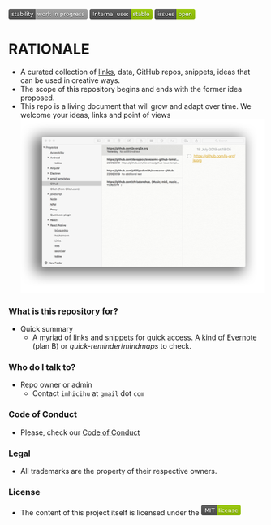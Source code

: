 ![stability-workinprogress](images/477405737-stability_work_in_progress.png)
![internaluse-green](images/3847436881-internal_use_stable.png)
![issues-open](images/2944199103-issues_open.png)

# RATIONALE #

* A curated collection of [links](links_collected.md), data, GitHub repos, snippets, ideas that can be used in creative ways. 
* The scope of this repository begins and ends with the former idea proposed.
* This repo is a living document that will grow and adapt over time. We welcome your ideas, links and point of views
![note-taking.png](images/2725558601-note-taking.png)

### What is this repository for?

* Quick summary
    - A myriad of [links](links_collected.md) and [snippets](https://gist.github.com/imhicihu) for quick access. A kind of [Evernote](https://evernote.com/) (plan B) or _quick-reminder_/_mindmaps_ to check.

### Who do I talk to?

* Repo owner or admin
    - Contact `imhicihu` at `gmail` dot `com`

### Code of Conduct

* Please, check our [Code of Conduct](code_of_conduct.md)

### Legal

* All trademarks are the property of their respective owners.

### License

* The content of this project itself is licensed under the ![MIT Licence](images/2049852260-MIT-license-green.png)
